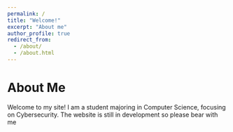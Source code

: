 ```yaml
---
permalink: /
title: "Welcome!"
excerpt: "About me"
author_profile: true
redirect_from: 
  - /about/
  - /about.html
---
```

About Me
======
Welcome to my site! I am a student majoring in Computer Science, focusing on Cybersecurity. The website is still in development so please bear with me

